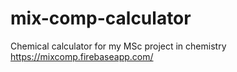 # mix-comp-calculator
Chemical calculator for my MSc project in chemistry
https://mixcomp.firebaseapp.com/
